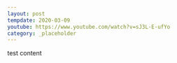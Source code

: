 ```yaml
---
layout: post
tempdate: 2020-03-09
youtube: https://www.youtube.com/watch?v=sJ3L-E-ufYo
category: _placeholder
---
```

test content
